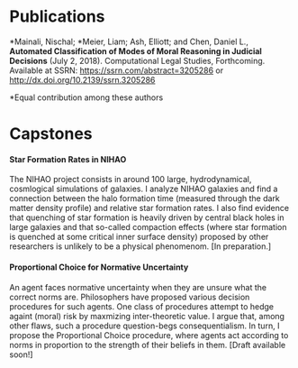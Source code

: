 # Publications

*Mainali, Nischal; *Meier, Liam; Ash, Elliott; and Chen, Daniel L., <strong>Automated Classification of Modes of Moral Reasoning in Judicial Decisions</strong> (July 2, 2018). Computational Legal Studies, Forthcoming. Available at SSRN: https://ssrn.com/abstract=3205286 or http://dx.doi.org/10.2139/ssrn.3205286

*Equal contribution among these authors

# Capstones    

<newline>

#### Star Formation Rates in NIHAO
The NIHAO project consists in around 100 large, hydrodynamical, cosmlogical simulations of galaxies. I analyze NIHAO galaxies and find a connection between the halo formation time (measured through the dark matter density profile) and relative star formation rates. I also find evidence that quenching of star formation is heavily driven by central black holes in large galaxies and that so-called compaction effects (where star formation is quenched at some critical inner surface density) proposed by other researchers is unlikely to be a physical phenomenom. [In preparation.]


#### Proportional Choice for Normative Uncertainty
An agent faces normative uncertainty when they are unsure what the correct norms are. Philosophers have proposed various decision procedures for such agents. One class of procedures attempt to hedge againt (moral) risk by maxmizing inter-theoretic value. I argue that, among other flaws, such a procedure question-begs consequentialism. In turn, I propose the Proportional Choice procedure, where agents act according to norms in proportion to the strength of their beliefs in them. [Draft available soon!]



